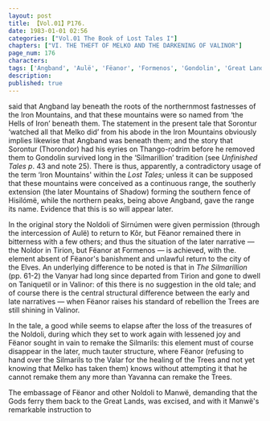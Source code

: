 ```yaml
---
layout: post
title: 【Vol.01】P176.
date: 1983-01-01 02:56
categories: ["Vol.01 The Book of Lost Tales I"]
chapters: ["VI. THE THEFT OF MELKO AND THE DARKENING OF VALINOR"]
page_num: 176
characters: 
tags: ['Angband', 'Aulë', 'Fëanor', 'Formenos', 'Gondolin', 'Great Lands', 'Hells of Iron', 'Hisilómë', 'Iron Mountains', 'Manwë', 'Melko', 'Melkor']
description: 
published: true
---
```


<p style="text-indent: 0;">
said that Angband lay beneath the roots of the northernmost fastnesses of the Iron Mountains, and that these mountains were so named from ‘the Hells of Iron’ beneath them. The statement in the present tale that Sorontur ‘watched all that Melko did’ from his abode in the Iron Mountains obviously implies likewise that Angband was beneath them; and the story that Sorontur (Thorondor) had his eyries on Thango-rodrim before he removed them to Gondolin survived long in the ‘Silmarillion’ tradition (see <I>Unfinished Tales p</I>. 43 and note 25). There is thus, apparently, a contradictory usage of the term ‘Iron Mountains' within the <I>Lost Tales;</I> unless it can be supposed that these mountains were conceived as a continuous range, the southerly extension (the later Mountains of Shadow) forming the southern fence of Hisilómë, while the northern peaks, being above Angband, gave the range its name. Evidence that this is so will appear later.
</p>

In the original story the Noldoli of Sirnúmen were given permission (through the intercession of Aulë) to return to Kôr, but Fëanor remained there in bitterness with a few others; and thus the situation of the later narrative — the Noldor in Tirion, but Fëanor at Formenos — is achieved, with the. element absent of Fëanor's banishment and unlawful return to the city of the Elves. An underlying difference to be noted is that in <I>The Silmarillion</I> (pp. 61-2) the Vanyar had long since departed from Tirion and gone to dwell on Taniquetil or in Valinor: of this there is no suggestion in the old tale; and of course there is the central structural difference between the early and late narratives — when Fëanor raises his standard of rebellion the Trees are still shining in Valinor.

In the tale, a good while seems to elapse after the loss of the treasures of the Noldoli, during which they set to work again with lessened joy and Fëanor sought in vain to remake the Silmarils: this element must of course disappear in the later, much tauter structure, where Fëanor (refusing to hand over the Silmarils to the Valar for the healing of the Trees and not yet knowing that Melko has taken them) knows without attempting it that he cannot remake them any more than Yavanna can remake the Trees.

The embassage of Fëanor and other Noldoli to Manwë, demanding that the Gods ferry them back to the Great Lands, was excised, and with it Manwë's remarkable instruction to

